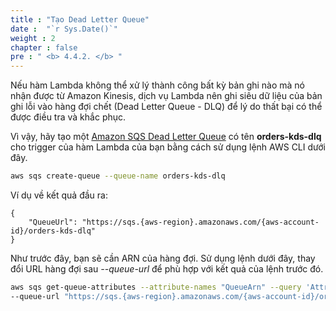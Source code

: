 ```yaml
---
title : "Tạo Dead Letter Queue"
date :  "`r Sys.Date()`" 
weight : 2
chapter : false
pre : " <b> 4.4.2. </b> "
---
```


Nếu hàm Lambda không thể xử lý thành công bất kỳ bản ghi nào mà nó nhận được từ Amazon Kinesis, dịch vụ Lambda nên ghi siêu dữ liệu của bản ghi lỗi vào hàng đợi chết (Dead Letter Queue - DLQ) để lý do thất bại có thể được điều tra và khắc phục.

Vì vậy, hãy tạo một [Amazon SQS Dead Letter Queue](https://docs.aws.amazon.com/AWSSimpleQueueService/latest/SQSDeveloperGuide/sqs-dead-letter-queues.html) có tên **orders-kds-dlq** cho trigger của hàm Lambda của bạn bằng cách sử dụng lệnh AWS CLI dưới đây.

```bash
aws sqs create-queue --queue-name orders-kds-dlq
```

Ví dụ về kết quả đầu ra:

```
{
    "QueueUrl": "https://sqs.{aws-region}.amazonaws.com/{aws-account-id}/orders-kds-dlq"
}
```

Như trước đây, bạn sẽ cần ARN của hàng đợi. Sử dụng lệnh dưới đây, thay đổi URL hàng đợi sau _--queue-url_ để phù hợp với kết quả của lệnh trước đó.

```bash
aws sqs get-queue-attributes --attribute-names "QueueArn" --query 'Attributes.QueueArn' --output text \
--queue-url "https://sqs.{aws-region}.amazonaws.com/{aws-account-id}/orders-kds-dlq"
```